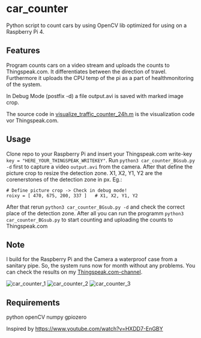 # car_counter
Python script to count cars by using OpenCV lib optimized for using on a Raspberry Pi 4.

## Features
Program counts cars on a video stream and uploads the counts to Thingspeak.com. It differentiates between the direction of travel. Furthermore it uploads the CPU temp of the pi as a part of healthmonitoring of the system.

In Debug Mode (postfix -d) a file output.avi is saved with marked image crop.

The source code in [visualize_traffic_counter_24h.m](https://github.com/buhln/car_counter/blob/30fc1195ae2e42e8c4d0be5fabd5805bf0425373/visualize_traffic_counter_24h.m) is the visualization code vor Thingspeak.com.

## Usage
Clone repo to your Raspberry Pi and insert your Thingspeak.com write-key `key = "HERE_YOUR_THINGSPEAK_WRITEKEY"`. Run `python3 car_counter_BGsub.py -d` first to capture a video `output.avi` from the camera. After that define the picture crop to resize the detection zone. X1, X2, Y1, Y2 are the corenerstones of the detection zone in px. Eg.:
```
# Define picture crop -> Check in debug mode!
roixy = [ 470, 675, 200, 337 ]   # X1, X2, Y1, Y2
```
After that rerun `python3 car_counter_BGsub.py -d` and check the correct place of the detection zone. After all you can run the programm `python3 car_counter_BGsub.py` to start counting and uploading the counts to Thingspeak.com

## Note
I build for the Raspberry Pi and the Camera a waterproof case from a sanitary pipe. So, the system runs now for month without any problems. You can check the results on my [Thingspeak.com-channel](https://thingspeak.com/channels/1521548).

![car_counter_1](https://user-images.githubusercontent.com/98514822/152338992-629f6a18-d625-456b-b1ce-af7694e5e03e.jpg)
![car_counter_2](https://user-images.githubusercontent.com/98514822/152338995-1004e53d-9e4e-46f2-a6ae-ba2c5f58dfc2.jpg)
![car_counter_3](https://user-images.githubusercontent.com/98514822/152338997-e8b4b55a-eb58-49cd-ada7-233f3787d66b.jpg)

## Requirements
python
openCV
numpy
gpiozero

Inspired by
https://www.youtube.com/watch?v=HXDD7-EnGBY
